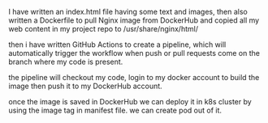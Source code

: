 I have written an index.html file having some text and images, then also written a Dockerfile to pull Nginx image from DockerHub and  copied all my web content in my project repo  to /usr/share/nginx/html/   

then i have written GitHub Actions to create a pipeline, which will automatically trigger the workflow when push or pull requests come on the branch where my code is present.

the pipeline will checkout my code, login to my docker account to build the image then push it to my DockerHub account.

once the image is saved in DockerHub we can deploy it in k8s cluster  by using the image tag in manifest file.
we can create pod out of it.
